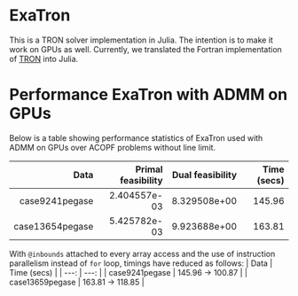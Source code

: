 # ExaTron
This is a TRON solver implementation in Julia.
The intention is to make it work on GPUs as well.
Currently, we translated the Fortran implementation of [TRON](https://www.mcs.anl.gov/~more/tron)
into Julia.

# Performance ExaTron with ADMM on GPUs
Below is a table showing performance statistics of ExaTron used with ADMM on GPUs
over ACOPF problems without line limit.

| Data | Primal feasibility | Dual feasibility | Time (secs) |
| ---: | ---: | ---: | ---: |
|  case9241pegase | 2.404557e-03 | 8.329508e+00 | 145.96 |
| case13654pegase | 5.425782e-03 | 9.923688e+00 | 163.81 |

With `@inbounds` attached to every array access and the use of instruction
parallelism instead of `for` loop, timings have reduced as follows:
| Data | Time (secs) |
| ---: | ---: |
| case9241pegase | 145.96 -> 100.87 |
| case13659pegase | 163.81 -> 118.85 |
